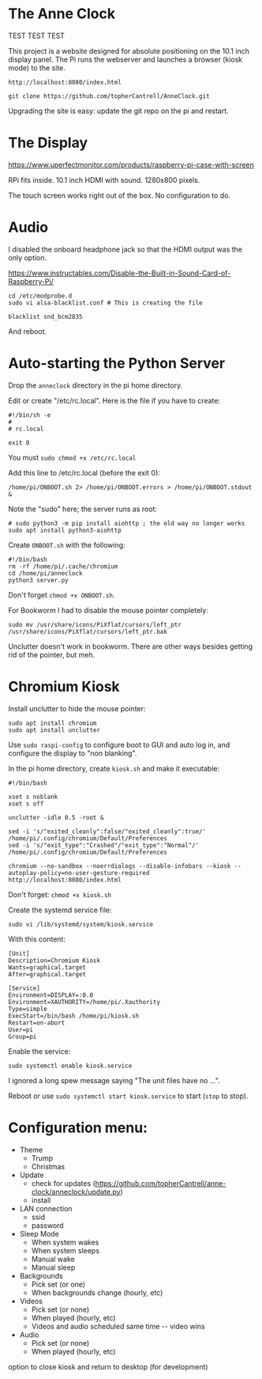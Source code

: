 # The Anne Clock

TEST TEST TEST

This project is a website designed for absolute positioning on the 10.1 inch display
panel. The Pi runs the webserver and launches a browser (kiosk mode) to the site.

```
http://localhost:8080/index.html

git clone https://github.com/topherCantrell/AnneClock.git
```

Upgrading the site is easy: update the git repo on the pi and restart.

# The Display

https://www.uperfectmonitor.com/products/raspberry-pi-case-with-screen

RPi fits inside. 10.1 inch HDMI with sound. 1280x800 pixels.

The touch screen works right out of the box. No configuration to do.

# Audio

I disabled the onboard headphone jack so that the HDMI output was the only option.

https://www.instructables.com/Disable-the-Built-in-Sound-Card-of-Raspberry-Pi/

```
cd /etc/modprobe.d
sudo vi alsa-blacklist.conf # This is creating the file
```

```
blacklist snd_bcm2835
```

And reboot.

# Auto-starting the Python Server

Drop the `anneclock` directory in the pi home directory.

Edit or create "/etc/rc.local". Here is the file if you have to create:

```
#!/bin/sh -e
#
# rc.local

exit 0
```

You must `sudo chmod +x /etc/rc.local`

Add this line to /etc/rc.local (before the exit 0):

```
/home/pi/ONBOOT.sh 2> /home/pi/ONBOOT.errors > /home/pi/ONBOOT.stdout &
```

Note the "sudo" here; the server runs as root:

```
# sudo python3 -m pip install aiohttp ; the old way no longer works
sudo apt install python3-aiohttp
```

Create `ONBOOT.sh` with the following:

```
#!/bin/bash
rm -rf /home/pi/.cache/chromium
cd /home/pi/anneclock
python3 server.py
```

Don't forget `chmod +x ONBOOT.sh`.

For Bookworm I had to disable the mouse pointer completely:

```
sudo mv /usr/share/icons/PiXflat/cursors/left_ptr /usr/share/icons/PiXflat/cursors/left_ptr.bak
```

Unclutter doesn't work in bookworm. There are other ways besides getting rid of the pointer, but meh.

# Chromium Kiosk

Install unclutter to hide the mouse pointer:

```
sudo apt install chromium
sudo apt install unclutter
```

Use `sudo raspi-config` to configure boot to GUI and auto log in, and configure the display to "non blanking".

In the pi home directory, create `kiosk.sh` and make it executable:

```
#!/bin/bash

xset s noblank
xset s off

unclutter -idle 0.5 -root &

sed -i 's/"exited_cleanly":false/"exited_cleanly":true/' /home/pi/.config/chromium/Default/Preferences
sed -i 's/"exit_type":"Crashed"/"exit_type":"Normal"/' /home/pi/.config/chromium/Default/Preferences

chromium --no-sandbox --noerrdialogs --disable-infobars --kiosk --autoplay-policy=no-user-gesture-required http://localhost:8080/index.html
```

Don't forget: `chmod +x kiosk.sh`

Create the systemd service file:

```
sudo vi /lib/systemd/system/kiosk.service
```

With this content:

```
[Unit]
Description=Chromium Kiosk
Wants=graphical.target
After=graphical.target

[Service]
Environment=DISPLAY=:0.0
Environment=XAUTHORITY=/home/pi/.Xauthority
Type=simple
ExecStart=/bin/bash /home/pi/kiosk.sh
Restart=on-abort
User=pi
Group=pi
```

Enable the service:

```
sudo systemctl enable kiosk.service
```

I ignored a long spew message saying "The unit files have no ...".

Reboot or use `sudo systemctl start kiosk.service` to start (`stop` to stop).

# Configuration menu:
  - Theme
    - Trump
    - Christmas
  - Update
    - check for updates (https://github.com/topherCantrell/anne-clock/anneclock/update.py)
    - install
  - LAN connection
    - ssid
    - password
  - Sleep Mode
    - When system wakes
    - When system sleeps
    - Manual wake
    - Manual sleep
  - Backgrounds
    - Pick set (or one)
    - When backgrounds change (hourly, etc)
  - Videos
    - Pick set (or none)
    - When played (hourly, etc)
    - Videos and audio scheduled same time -- video wins
  - Audio
    - Pick set (or none)
    - When played (hourly, etc)

option to close kiosk and return to desktop (for development)